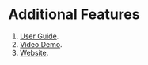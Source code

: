 # Additional Features

1. [User Guide](Guide.md).
2. [Video Demo](https://www.youtube.com/watch?v=qpn3EFxS3PI).
3. [Website](https://taskscheduler-armugan.netlify.app).
